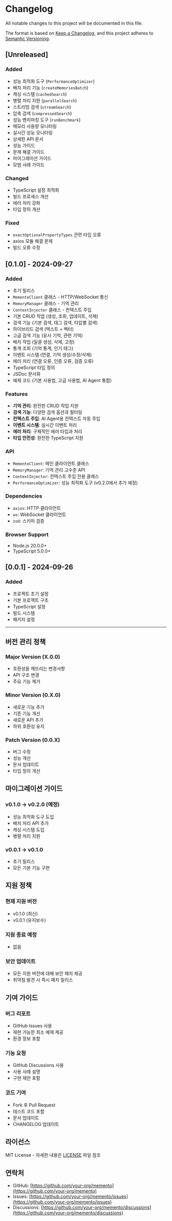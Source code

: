 # Changelog

All notable changes to this project will be documented in this file.

The format is based on [Keep a Changelog](https://keepachangelog.com/en/1.0.0/),
and this project adheres to [Semantic Versioning](https://semver.org/spec/v2.0.0.html).

## [Unreleased]

### Added
- 성능 최적화 도구 (`PerformanceOptimizer`)
- 배치 처리 기능 (`createMemoriesBatch`)
- 캐싱 시스템 (`cachedSearch`)
- 병렬 처리 지원 (`parallelSearch`)
- 스트리밍 검색 (`streamSearch`)
- 압축 검색 (`compressedSearch`)
- 성능 벤치마킹 도구 (`runBenchmark`)
- 메모리 사용량 모니터링
- 실시간 성능 모니터링
- 상세한 API 문서
- 성능 가이드
- 문제 해결 가이드
- 마이그레이션 가이드
- 모범 사례 가이드

### Changed
- TypeScript 설정 최적화
- 빌드 프로세스 개선
- 에러 처리 강화
- 타입 정의 개선

### Fixed
- `exactOptionalPropertyTypes` 관련 타입 오류
- axios 모듈 해결 문제
- 빌드 오류 수정

## [0.1.0] - 2024-09-27

### Added
- 초기 릴리스
- `MementoClient` 클래스 - HTTP/WebSocket 통신
- `MemoryManager` 클래스 - 기억 관리
- `ContextInjector` 클래스 - 컨텍스트 주입
- 기본 CRUD 작업 (생성, 조회, 업데이트, 삭제)
- 검색 기능 (기본 검색, 태그 검색, 타입별 검색)
- 하이브리드 검색 (텍스트 + 벡터)
- 고급 검색 기능 (유사 기억, 관련 기억)
- 배치 작업 (일괄 생성, 삭제, 고정)
- 통계 조회 (기억 통계, 인기 태그)
- 이벤트 시스템 (연결, 기억 생성/수정/삭제)
- 에러 처리 (연결 오류, 인증 오류, 검증 오류)
- TypeScript 타입 정의
- JSDoc 문서화
- 예제 코드 (기본 사용법, 고급 사용법, AI Agent 통합)

### Features
- **기억 관리**: 완전한 CRUD 작업 지원
- **검색 기능**: 다양한 검색 옵션과 필터링
- **컨텍스트 주입**: AI Agent용 컨텍스트 자동 주입
- **이벤트 시스템**: 실시간 이벤트 처리
- **에러 처리**: 구체적인 에러 타입과 처리
- **타입 안전성**: 완전한 TypeScript 지원

### API
- `MementoClient`: 메인 클라이언트 클래스
- `MemoryManager`: 기억 관리 고수준 API
- `ContextInjector`: 컨텍스트 주입 전용 클래스
- `PerformanceOptimizer`: 성능 최적화 도구 (v0.2.0에서 추가 예정)

### Dependencies
- `axios`: HTTP 클라이언트
- `ws`: WebSocket 클라이언트
- `zod`: 스키마 검증

### Browser Support
- Node.js 20.0.0+
- TypeScript 5.0.0+

## [0.0.1] - 2024-09-26

### Added
- 프로젝트 초기 설정
- 기본 프로젝트 구조
- TypeScript 설정
- 빌드 시스템
- 패키지 설정

---

## 버전 관리 정책

### Major Version (X.0.0)
- 호환성을 깨뜨리는 변경사항
- API 구조 변경
- 주요 기능 제거

### Minor Version (0.X.0)
- 새로운 기능 추가
- 기존 기능 개선
- 새로운 API 추가
- 하위 호환성 유지

### Patch Version (0.0.X)
- 버그 수정
- 성능 개선
- 문서 업데이트
- 타입 정의 개선

## 마이그레이션 가이드

### v0.1.0 → v0.2.0 (예정)
- 성능 최적화 도구 도입
- 배치 처리 API 추가
- 캐싱 시스템 도입
- 병렬 처리 지원

### v0.0.1 → v0.1.0
- 초기 릴리스
- 모든 기본 기능 구현

## 지원 정책

### 현재 지원 버전
- v0.1.0 (최신)
- v0.0.1 (유지보수)

### 지원 종료 예정
- 없음

### 보안 업데이트
- 모든 지원 버전에 대해 보안 패치 제공
- 취약점 발견 시 즉시 패치 릴리스

## 기여 가이드

### 버그 리포트
- GitHub Issues 사용
- 재현 가능한 최소 예제 제공
- 환경 정보 포함

### 기능 요청
- GitHub Discussions 사용
- 사용 사례 설명
- 구현 제안 포함

### 코드 기여
- Fork 후 Pull Request
- 테스트 코드 포함
- 문서 업데이트
- CHANGELOG 업데이트

## 라이선스

MIT License - 자세한 내용은 [LICENSE](LICENSE) 파일 참조

## 연락처

- GitHub: [https://github.com/your-org/memento](https://github.com/your-org/memento)
- Issues: [https://github.com/your-org/memento/issues](https://github.com/your-org/memento/issues)
- Discussions: [https://github.com/your-org/memento/discussions](https://github.com/your-org/memento/discussions)
